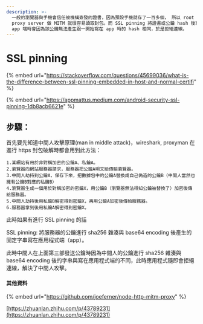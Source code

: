 ```yaml
---
description: >-
  一般的瀏覽器與手機會信任被機構簽發的證書，因為預設手機就存了一百多個， 所以 root certificate，許多家發的都會信任。 所以如果有個
  proxy server 做 MITM 就很容易讀取封包。而 SSL pinning 將證書或公鑰 hash 後寫在應用程式，當server 要把公鑰傳給
  app 端時會因為該公鑰無法產生跟一開始寫在 app 時的 hash 相同，於是拒絕連線。
---
```


# SSL pinning

{% embed url="https://stackoverflow.com/questions/45699036/what-is-the-difference-between-ssl-pinning-embedded-in-host-and-normal-certifi" %}

{% embed url="https://appmattus.medium.com/android-security-ssl-pinning-1db8acb6621e" %}

## 步驟：

首先要先知道中間人攻擊原理\(man in middle attack\)，wireshark, proxyman 在進行 https 封包破解時都會用到此方法：

```text
1.某網站有用於非對稱加密的公鑰A、私鑰A。
2.瀏覽器向網站服務器請求，服務器把公鑰A明文給傳輸瀏覽器。
3.中間人劫持到公鑰A，保存下來，把數據包中的公鑰A替換成自己偽造的公鑰B（中間人當然也擁有公鑰B對應的私鑰B）
4.瀏覽器生成一個用於對稱加密的密鑰X，用公鑰B（瀏覽器無法得知公鑰被替換了）加密後傳給服務器。
5.中間人劫持後用私鑰B解密得到密鑰X，再用公鑰A加密後傳給服務器。
6.服務器拿到後用私鑰A解密得到密鑰X。
```

此時如果有進行 SSL pinning 的話

SSL pinning: 將服務器的公鑰進行 sha256 雜湊與 base64 encoding 後產生的固定字串寫在應用程式端（app）。

此時中間人在上面第三部發送公鑰時因為中間人的公鑰進行 sha256 雜湊與 base64 encoding 後的字串與寫在應用程式端的不同，此時應用程式隨即會拒絕連線，解決了中間人攻擊。

#### 其他資料

{% embed url="https://github.com/joeferner/node-http-mitm-proxy" %}

[https://zhuanlan.zhihu.com/p/43789231](https://zhuanlan.zhihu.com/p/43789231)

